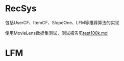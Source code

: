 # RecSys

包括UserCF、ItemCF、SlopeOne、LFM等推荐算法的实现

使用MovieLens数据集测试，测试报告见[test100k.md](https://github.com/wjfwzzc/RecSys/blob/master/test100k.md)
# LFM

